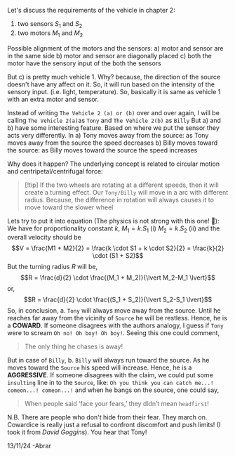 Let's discuss the requirements of the vehicle in chapter 2:
1. two sensors $S_1$ and $S_2$ 
2. two motors $M_1$ and $M_2$

Possible alignment of the motors and the sensors:
	a) motor and sensor are in the same side
	b) motor and sensor are diagonally placed
	c) both the motor have the sensory input of the both the sensors

But c) is pretty much vehicle 1. Why? because, the direction of the source doesn't have any affect on it. So, it will run based on the intensity of the sensory input. (i.e. light, temperature). So, basically it is same as vehicle 1 with an extra motor and sensor.

Instead of writing `The Vehicle 2 (a) or (b)` over and over again, I will be calling `The Vehicle 2(a)`as `Tony` and `The Vehicle 2(b)` as `Billy`
But a) and b) have some interesting feature. Based on where we put the sensor they acts very differently. In
	a) Tony moves away from the source: as Tony moves away from the source the speed decreases
	b) Billy moves toward the source: as Billy moves toward the source the speed increases
			
Why does it happen? The underlying concept is related to circular motion and centripetal/centrifugal force:

> [!tip] If the two wheels are rotating at a different speeds, then it will create a turning effect. Our `Tony/Billy` will move in a arc with different radius. Because, the difference in rotation will always causes it to move toward the slower wheel

Lets try to put it into equation (The physics is not strong with this one! 🫣):
We have for proportionality constant $k$,
	$M_1 = k.S_1$ (i)
	$M_2 = k.S_2$ (ii)
and the overall velocity should be 
$$V = \frac{M1 + M2}{2} = \frac{k \cdot S1 + k \cdot S2}{2} = \frac{k}{2} \cdot (S1 + S2)$$
But the turning radius $R$ will be,
$$R = \frac{d}{2} \cdot \frac{(M_1 + M_2)}{\lvert M_2-M_1 \lvert}$$
or,
$$R = \frac{d}{2} \cdot \frac{(S_1 + S_2)}{\lvert S_2-S_1 \lvert}$$
So, in conclusion,
	a. `Tony` will always move away from the source. Until he reaches far away from the vicinity of `Source` he will be restless. Hence, he is a **COWARD**. If someone disagrees with the authors analogy, I guess if `Tony` were to scream `Oh no! Oh boy! Oh boy!`.  Seeing this one could comment,
> The only thing he chases is away!

But in case of `Billy`,
	b. `Billy` will always run toward the source. As he moves toward the `Source` his speed will increase. Hence, he is a **AGGRESSIVE**. If someone disagrees with the claim, we could put some `insulting` line in to the `Source`, like: `Oh you think you can catch me...! comeon...! comeon...!` and when he bangs on the source, one could say,
> When people said ‘face your fears,’ they didn’t mean `headfirst`!

N.B. There are people who don't hide from their fear. They march on. Cowardice is really just a refusal to confront discomfort and push limits! (I took it from _David Goggins_). You hear that Tony!

13/11/24
-Abrar 